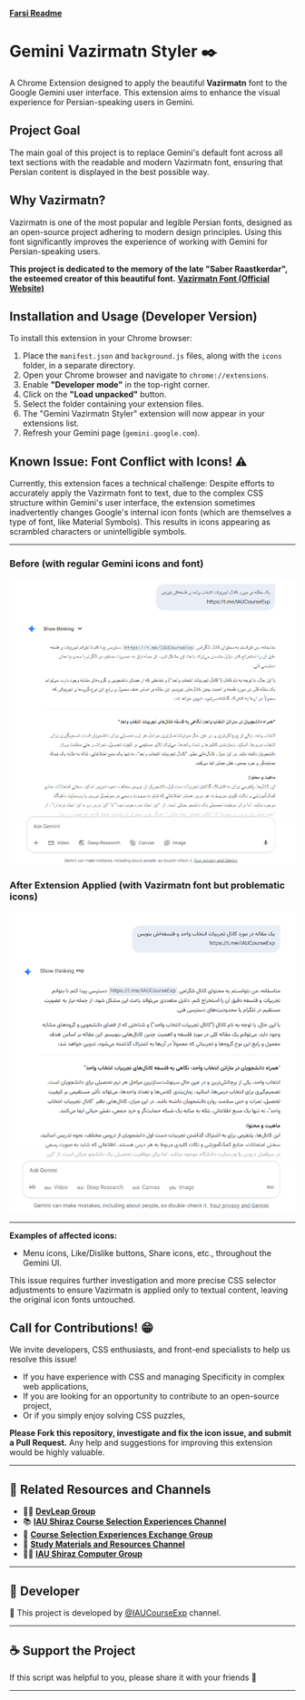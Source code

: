 **[Farsi Readme](README.md)**

# Gemini Vazirmatn Styler ✒️

A Chrome Extension designed to apply the beautiful **Vazirmatn** font to the Google Gemini user interface. This extension aims to enhance the visual experience for Persian-speaking users in Gemini.

## Project Goal

The main goal of this project is to replace Gemini's default font across all text sections with the readable and modern Vazirmatn font, ensuring that Persian content is displayed in the best possible way.

## Why Vazirmatn?

Vazirmatn is one of the most popular and legible Persian fonts, designed as an open-source project adhering to modern design principles. Using this font significantly improves the experience of working with Gemini for Persian-speaking users.

**This project is dedicated to the memory of the late "Saber Raastkerdar", the esteemed creator of this beautiful font.**
**[Vazirmatn Font (Official Website)](https://rastikerdar.github.io/vazirmatn/fa)**

## Installation and Usage (Developer Version)

To install this extension in your Chrome browser:

1.  Place the `manifest.json` and `background.js` files, along with the `icons` folder, in a separate directory.
2.  Open your Chrome browser and navigate to `chrome://extensions`.
3.  Enable **"Developer mode"** in the top-right corner.
4.  Click on the **"Load unpacked"** button.
5.  Select the folder containing your extension files.
6.  The "Gemini Vazirmatn Styler" extension will now appear in your extensions list.
7.  Refresh your Gemini page (`gemini.google.com`).

## Known Issue: Font Conflict with Icons! ⚠️

Currently, this extension faces a technical challenge:
Despite efforts to accurately apply the Vazirmatn font to text, due to the complex CSS structure within Gemini's user interface, the extension sometimes inadvertently changes Google's internal icon fonts (which are themselves a type of font, like Material Symbols). This results in icons appearing as scrambled characters or unintelligible symbols.

---

### **Before (with regular Gemini icons and font)**

![Image Before Correct Styling](before.png)

### **After Extension Applied (with Vazirmatn font but problematic icons)**

![Image After Applying Extension - Problematic Icons](after.png)

---

**Examples of affected icons:**

* Menu icons, Like/Dislike buttons, Share icons, etc., throughout the Gemini UI.

This issue requires further investigation and more precise CSS selector adjustments to ensure Vazirmatn is applied only to textual content, leaving the original icon fonts untouched.

## Call for Contributions! 😁

We invite developers, CSS enthusiasts, and front-end specialists to help us resolve this issue!

* If you have experience with CSS and managing Specificity in complex web applications,
* If you are looking for an opportunity to contribute to an open-source project,
* Or if you simply enjoy solving CSS puzzles,

**Please Fork this repository, investigate and fix the icon issue, and submit a Pull Request.**
Any help and suggestions for improving this extension would be highly valuable.

---

## 📢 Related Resources and Channels

-   🧑‍💻 **[DevLeap Group](https://t.me/DevLeap)**
-   📚 **[IAU Shiraz Course Selection Experiences Channel](https://t.me/IAUCourseExp)**
-   👥 **[Course Selection Experiences Exchange Group](https://t.me/IAUCourseExpGroup)**
-   📘 **[Study Materials and Resources Channel](https://t.me/jozveiau)**
-   👨‍🏫 **[IAU Shiraz Computer Group](https://t.me/computeriaushz)**

---

## 🤖 Developer

📌 This project is developed by [@IAUCourseExp](https://t.me/IAUCourseExp) channel.

---

## ☕ Support the Project

If this script was helpful to you, please share it with your friends 💙

---
